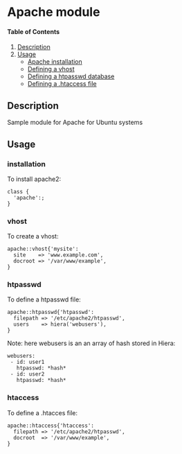 # Apache module

#### Table of Contents

1. [Description](#description)
1. [Usage](#usage)
    * [Apache installation](#installation)
    * [Defining a vhost](#vhost)
    * [Defining a htpasswd database](#htpasswd)
    * [Defining a .htaccess file](#htaccess)

## Description

Sample module for Apache for Ubuntu systems

## Usage

### installation

To install apache2:

```
class { 
  'apache':; 
}
```


### vhost

To create a vhost:

```
apache::vhost{'mysite':
  site    => 'www.example.com',
  docroot => '/var/www/example',
}
```

### htpasswd

To define a htpasswd file:

```
apache::htpasswd{'htpasswd':
  filepath => '/etc/apache2/htpasswd',
  users    => hiera('webusers'),
}
```

Note: here webusers is an an array of hash stored in Hiera:

```
webusers:
 - id: user1
   htpasswd: *hash*
 - id: user2
   htpasswd: *hash*
```


### htaccess

To define a .htacces file:

```
apache::htaccess{'htaccess':
  filepath => '/etc/apache2/htpasswd',
  docroot  => '/var/www/example',
}
```
